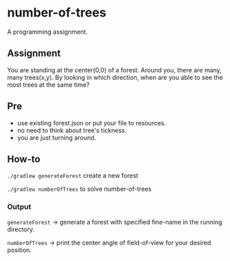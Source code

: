 # number-of-trees
A programming assignment.

## Assignment

You are standing at the center(0,0) of a forest. Around you, there are many, many trees(x,y). By looking in which direction, when are
you able to see the most trees at the same time?

## Pre

* use existing forest.json or put your file to resources.
* no need to think about tree's tickness.
* you are just turning around.

## How-to

```./gradlew generateForest``` create a new forest

```./gradlew numberOfTrees``` to solve number-of-trees


### Output

```generateForest``` -> generate a forest with specified fine-name in the running directory.

```numberOfTrees```  -> print the center angle of field-of-view for your desired position.
